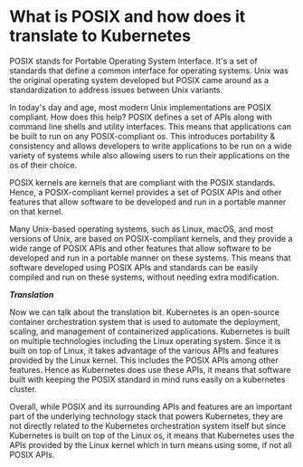 # What is POSIX and how does it translate to Kubernetes

POSIX stands for Portable Operating System Interface. It's a set of standards that define a common interface for operating systems. Unix was the original operating system developed but POSIX came around as a standardization to address issues between Unix variants.

In today's day and age, most modern Unix implementations are POSIX compliant. How does this help? POSIX defines a set of APIs along with command line shells and utility interfaces. This means that applications can be built to run on any POSIX-compliant os. This introduces portability & consistency and allows developers to write applications to be run on a wide variety of systems while also allowing users to run their applications on the os of their choice.

POSIX kernels are kernels that are compliant with the POSIX standards. Hence, a POSIX-compliant kernel provides a set of POSIX APIs and other features that allow software to be developed and run in a portable manner on that kernel.

Many Unix-based operating systems, such as Linux, macOS, and most versions of Unix, are based on POSIX-compliant kernels, and they provide a wide range of POSIX APIs and other features that allow software to be developed and run in a portable manner on these systems. This means that software developed using POSIX APIs and standards can be easily compiled and run on these systems, without needing extra modification.

***Translation***

Now we can talk about the translation bit. Kubernetes is an open-source container orchestration system that is used to automate the deployment, scaling, and management of containerized applications. Kubernetes is built on multiple technologies including the Linux operating system. Since it is built on top of Linux, it takes advantage of the various APIs and features provided by the Linux kernel. This includes the POSIX APIs among other features. Hence as Kubernetes does use these APIs, it means that software built with keeping the POSIX standard in mind runs easily on a kubernetes cluster.

Overall, while POSIX and its surrounding APIs and features are an important part of the underlying technology stack that powers Kubernetes, they are not directly related to the Kubernetes orchestration system itself but since Kubernetes is built on top of the Linux os, it means that Kubernetes uses the APIs provided by the Linux kernel which in turn means using some, if not all POSIX APIs.
